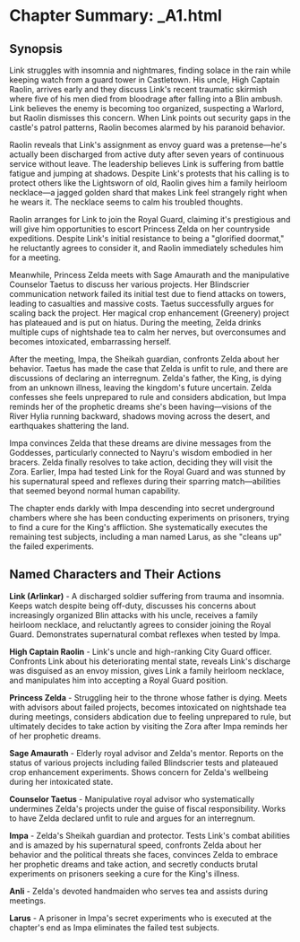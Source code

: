 # Chapter Summary: _A1.html

## Synopsis

Link struggles with insomnia and nightmares, finding solace in the rain while keeping watch from a guard tower in Castletown. His uncle, High Captain Raolin, arrives early and they discuss Link's recent traumatic skirmish where five of his men died from bloodrage after falling into a Blin ambush. Link believes the enemy is becoming too organized, suspecting a Warlord, but Raolin dismisses this concern. When Link points out security gaps in the castle's patrol patterns, Raolin becomes alarmed by his paranoid behavior.

Raolin reveals that Link's assignment as envoy guard was a pretense—he's actually been discharged from active duty after seven years of continuous service without leave. The leadership believes Link is suffering from battle fatigue and jumping at shadows. Despite Link's protests that his calling is to protect others like the Lightsworn of old, Raolin gives him a family heirloom necklace—a jagged golden shard that makes Link feel strangely right when he wears it. The necklace seems to calm his troubled thoughts.

Raolin arranges for Link to join the Royal Guard, claiming it's prestigious and will give him opportunities to escort Princess Zelda on her countryside expeditions. Despite Link's initial resistance to being a "glorified doormat," he reluctantly agrees to consider it, and Raolin immediately schedules him for a meeting.

Meanwhile, Princess Zelda meets with Sage Amaurath and the manipulative Counselor Taetus to discuss her various projects. Her Blindscrier communication network failed its initial test due to fiend attacks on towers, leading to casualties and massive costs. Taetus successfully argues for scaling back the project. Her magical crop enhancement (Greenery) project has plateaued and is put on hiatus. During the meeting, Zelda drinks multiple cups of nightshade tea to calm her nerves, but overconsumes and becomes intoxicated, embarrassing herself.

After the meeting, Impa, the Sheikah guardian, confronts Zelda about her behavior. Taetus has made the case that Zelda is unfit to rule, and there are discussions of declaring an interregnum. Zelda's father, the King, is dying from an unknown illness, leaving the kingdom's future uncertain. Zelda confesses she feels unprepared to rule and considers abdication, but Impa reminds her of the prophetic dreams she's been having—visions of the River Hylia running backward, shadows moving across the desert, and earthquakes shattering the land.

Impa convinces Zelda that these dreams are divine messages from the Goddesses, particularly connected to Nayru's wisdom embodied in her bracers. Zelda finally resolves to take action, deciding they will visit the Zora. Earlier, Impa had tested Link for the Royal Guard and was stunned by his supernatural speed and reflexes during their sparring match—abilities that seemed beyond normal human capability.

The chapter ends darkly with Impa descending into secret underground chambers where she has been conducting experiments on prisoners, trying to find a cure for the King's affliction. She systematically executes the remaining test subjects, including a man named Larus, as she "cleans up" the failed experiments.

## Named Characters and Their Actions

**Link (Arlinkar)** - A discharged soldier suffering from trauma and insomnia. Keeps watch despite being off-duty, discusses his concerns about increasingly organized Blin attacks with his uncle, receives a family heirloom necklace, and reluctantly agrees to consider joining the Royal Guard. Demonstrates supernatural combat reflexes when tested by Impa.

**High Captain Raolin** - Link's uncle and high-ranking City Guard officer. Confronts Link about his deteriorating mental state, reveals Link's discharge was disguised as an envoy mission, gives Link a family heirloom necklace, and manipulates him into accepting a Royal Guard position.

**Princess Zelda** - Struggling heir to the throne whose father is dying. Meets with advisors about failed projects, becomes intoxicated on nightshade tea during meetings, considers abdication due to feeling unprepared to rule, but ultimately decides to take action by visiting the Zora after Impa reminds her of her prophetic dreams.

**Sage Amaurath** - Elderly royal advisor and Zelda's mentor. Reports on the status of various projects including failed Blindscrier tests and plateaued crop enhancement experiments. Shows concern for Zelda's wellbeing during her intoxicated state.

**Counselor Taetus** - Manipulative royal advisor who systematically undermines Zelda's projects under the guise of fiscal responsibility. Works to have Zelda declared unfit to rule and argues for an interregnum.

**Impa** - Zelda's Sheikah guardian and protector. Tests Link's combat abilities and is amazed by his supernatural speed, confronts Zelda about her behavior and the political threats she faces, convinces Zelda to embrace her prophetic dreams and take action, and secretly conducts brutal experiments on prisoners seeking a cure for the King's illness.

**Anli** - Zelda's devoted handmaiden who serves tea and assists during meetings.

**Larus** - A prisoner in Impa's secret experiments who is executed at the chapter's end as Impa eliminates the failed test subjects.
